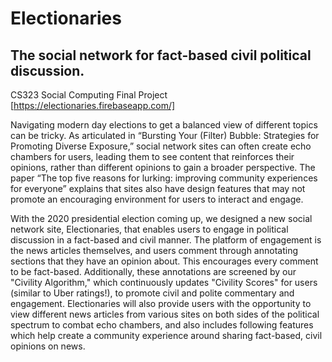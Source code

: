 # Electionaries
## The social network for fact-based civil political discussion.

CS323 Social Computing Final Project
[https://electionaries.firebaseapp.com/]

Navigating modern day elections to get a balanced view of different topics can be tricky. As articulated in “Bursting Your (Filter) Bubble: Strategies for Promoting Diverse Exposure,” social network sites can often create echo chambers for users, leading them to see content that reinforces their opinions, rather than different opinions to gain a broader perspective. The paper “The top five reasons for lurking: improving community experiences for everyone” explains that sites also have design features that may not promote an encouraging environment for users to interact and engage.

With the 2020 presidential election coming up, we designed a new social network site, Electionaries, that enables users to engage in political discussion in a fact-based and civil manner. The platform of engagement is the news articles themselves, and users comment through annotating sections that they have an opinion about. This encourages every comment to be fact-based. Additionally, these annotations are screened by our "Civility Algorithm," which continuously updates "Civility Scores" for users (similar to Uber ratings!), to promote civil and polite commentary and engagement. Electionaries will also provide users with the opportunity to view different news articles from various sites on both sides of the political spectrum to combat echo chambers, and also includes following features which help create a community experience around sharing fact-based, civil opinions on news.
